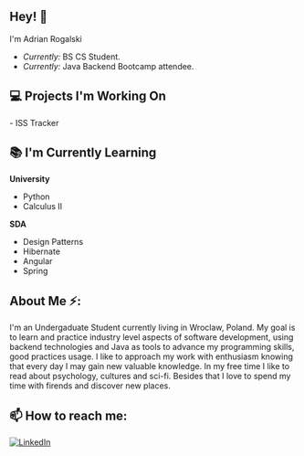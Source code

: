 <!-- <h2 align='center'>Adrian Rogalski @ Laxmena</h2>
<p align='center'><b>Undergraduate Student based in Wroclaw Poland</b></p> -->

<h2>Hey! 👋</h2>

I'm Adrian Rogalski 
- <i>Currently:</i> BS CS Student.
- <i>Currently:</i> Java Backend Bootcamp attendee.

<h2>💻 Projects I'm Working On</h2>
- ISS Tracker

<h2>📚 I'm Currently Learning</h2>

__University__
- Python
- Calculus II

__SDA__
- Design Patterns
- Hibernate
- Angular
- Spring

<h2> About Me ⚡:</h2>

I'm an Undergaduate Student currently living in Wroclaw, Poland. My goal is to learn and practice industry level aspects of software development, using backend technologies and Java as tools to advance my programming skills, good practices usage. I like to approach my work with enthusiasm knowing that every day I may gain new valuable knowledge. In my free time I like to read about psychology, cultures and sci-fi. Besides that I love to spend my time with firends and discover new places.

<h2>📫 How to reach me:</h2>

<a href="https://www.linkedin.com/in/adrianrogalski/">![LinkedIn](https://img.shields.io/badge/LinkedIn-0077B5?style=for-the-badge&logo=linkedin&logoColor=white)</a>

